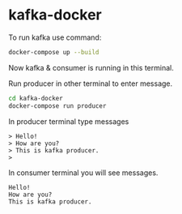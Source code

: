 # kafka-docker

To run kafka use command:

```bash
docker-compose up --build
```

Now kafka & consumer is running in this terminal.

Run producer in other terminal to enter message.

```bash
cd kafka-docker
docker-compose run producer
```

In producer terminal type messages

```text
> Hello!
> How are you?
> This is kafka producer.
>
```

In consumer terminal you will see messages.

```text
Hello!
How are you?
This is kafka producer.
```